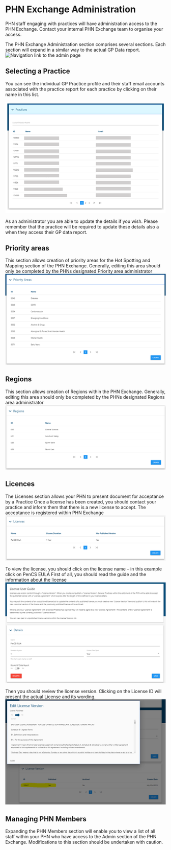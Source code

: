 # PHN Exchange Administration

PHN staff engaging with practices will have administration access to the PHN Exchange. Contact your internal PHN Exchange team to organise your access.

The PHN Exchange Administration section comprises several sections. Each section will expand in a similar way to the actual GP Data report.
![Navigation link to the admin page](../../img/admin-nav.png)

## Selecting a Practice
You can see the individual GP Practice profile and their staff email accounts associated with the practice report for each practice by clicking on their name in this list.

![List of general practices](../../img/gp-practices.png)

As an administrator you are able to update the details if you wish. 
Please remember that the practice will be required to update these details also a when they access their GP data report.

## Priority areas
This section allows creation of priority areas for the Hot Spotting and Mapping section of the PHN Exchange. Generally, editing this area should only be completed by the PHNs designated Priority area administrator
![Managing PHN priority areas](../../img/priorities.png)

## Regions
This section allows creation of Regions within the PHN Exchange. Generally, editing this area should only be completed by the PHNs designated Regions area administrator
![Managing PHN regions](../../img/regions.png)

## Licences
The Licenses section allows your PHN to present document for acceptance by a Practice
Once a license has been created, you should contact your practice and inform them that there is a new license to accept.
The acceptance is registered within PHN Exchange
![Managing PHN licenses](../../img/licenses.png)

To view the license, you should click on the license name – in this example click on PenCS EULA
First of all, you should read the guide and the information about the license
![Managing PHN licenses](../../img/license.png)

Then you should review the license version. Clicking on the License ID will present the actual License and its wording.
![Designating Licenses](../../img/license-designation.png)

## Managing PHN Members
Expanding the PHN Members section will enable you to view a list of all staff within your PHN who have access to the Admin section of the PHN Exchange. Modifications to this section should be undertaken with caution. 